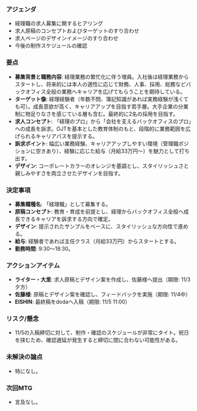 ### アジェンダ
- 経理職の求人募集に関するヒアリング
- 求人原稿のコンセプトおよびターゲットのすり合わせ
- 求人ページのデザインイメージのすり合わせ
- 今後の制作スケジュールの確認

### 要点
- **募集背景と職務内容**: 経理業務の繁忙化に伴う増員。入社後は経理業務からスタートし、将来的には本人の適性に応じて財務、人事、採用、総務などバックオフィス全般の業務へキャリアを広げてもらうことを期待している。
- **ターゲット像**: 経理経験者（年数不問、簿記知識があれば実務経験が浅くても可）。成長意欲が高く、キャリアアップを目指す若手層。大手企業の分業制に物足りなさを感じている層も含む。最終的に2名の採用を目指す。
- **求人コンセプト**: 「経理のプロ」から「会社を支えるバックオフィスのプロ」への成長を訴求。OJTを基本とした教育体制のもと、段階的に業務範囲を広げられるキャリアパスを提示する。
- **訴求ポイント**: 幅広い業務経験、キャリアアップしやすい環境（管理職ポジションに空きあり）、経験に応じた給与（月給33万円〜）を魅力として打ち出す。
- **デザイン**: コーポレートカラーのオレンジを基調とし、スタイリッシュさと親しみやすさを両立させたデザインを目指す。

### 決定事項
- **募集職種名**: 「経理職」として募集する。
- **原稿コンセプト**: 教育・育成を前提とし、経理からバックオフィス全般へ成長できるキャリアを訴求する方向で確定。
- **デザイン**: 提示されたサンプルをベースに、スタイリッシュな方向性で進める。
- **給与**: 経験者であれば主任クラス（月給33万円）からスタートとする。
- **勤務時間**: 9:30〜18:30。

### アクションアイテム
- **ライター・大里**: 求人原稿とデザイン案を作成し、佐藤様へ提出（期限: 11/3 夕方）
- **佐藤様**: 原稿とデザイン案を確認し、フィードバックを実施（期限: 11/4中）
- **EISHIN**: 最終稿をdodaへ入稿（期限: 11/5 11:00）

### リスク/懸念
- 11/5の入稿締切に対して、制作・確認のスケジュールが非常にタイト。祝日を挟むため、確認遅延が発生すると締切に間に合わない可能性がある。

### 未解決の論点
- 特になし。

### 次回MTG
- 言及なし。